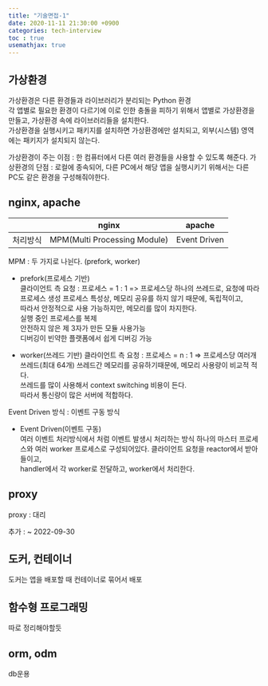 ```yaml
---
title: "기술면접-1"
date: 2020-11-11 21:30:00 +0900
categories: tech-interview
toc : true
usemathjax: true
---
```

## 가상환경

가상환경은 다른 환경들과 라이브러리가 분리되는 Python 환경  
각 앱별로 필요한 환경이 다르기에 이로 인한 충돌을 피하기 위해서 앱별로 가상환경을 만들고,  가상환경 속에 라이브러리들을 설치한다.  
가상환경을 실행시키고 패키지를 설치하면 가상환경에만 설치되고, 외부(시스템) 영역에는 패키지가 설치되지 않는다.

가상환경이 주는 이점 : 한 컴퓨터에서 다른 여러 환경들을 사용할 수 있도록 해준다.
가상환경의 단점 : 로컬에 종속되어, 다른 PC에서 해당 앱을 실행시키기 위해서는 다른 PC도 같은 환경을 구성해줘야한다.

## nginx, apache

| | nginx | apache |  
|---| --- | --- |  
| 처리방식 | MPM(Multi Processing Module)| Event Driven |

MPM : 두 가지로 나뉜다. (prefork, worker)

+ prefork(프로세스 기반)  
클라이언트 측 요청 : 프로세스 = 1 : 1
=> 프로세스당 하나의 쓰레드로, 요청에 따라 프로세스 생성
프로세스 특성상, 메모리 공유를 하지 않기 때문에, 독립적이고,  
따라서 안정적으로 사용 가능하지만, 메모리를 많이 차지한다.  
실행 중인 프로세스를 복제  
안전하지 않은 제 3자가 만든 모듈 사용가능  
디버깅이 빈약한 플랫폼에서 쉽게 디버깅 가능  

+ worker(쓰레드 기반)
클라이언트 측 요청 : 프로세스 = n : 1
=> 프로세스당 여러개 쓰레드(최대 64개)
쓰레드간 메모리를 공유하기때문에, 메모리 사용량이 비교적 적다.  
쓰레드를 많이 사용해서 context switching 비용이 든다.  
따라서 통신량이 많은 서버에 적합하다.  

Event Driven 방식 : 이벤트 구동 방식  

+ Event Driven(이벤트 구동)  
여러 이벤트 처리방식에서 처럼 이벤트 발생시 처리하는 방식
하나의 마스터 프로세스와 여러 worker 프로세스로 구성되어있다.
클라이언트 요청을 reactor에서 받아들이고,  
handler에서 각 worker로 전달하고,
worker에서 처리한다.

## proxy

proxy : 대리  

추가 : ~ 2022-09-30
## 도커, 컨테이너

도커는 앱을 배포할 때 컨테이너로 묶어서 배포

## 함수형 프로그래밍

따로 정리해야할듯

## orm, odm

db운용